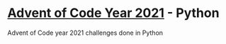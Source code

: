 # [Advent of Code Year 2021](https://adventofcode.com/2021) - Python

Advent of Code year 2021 challenges done in Python
